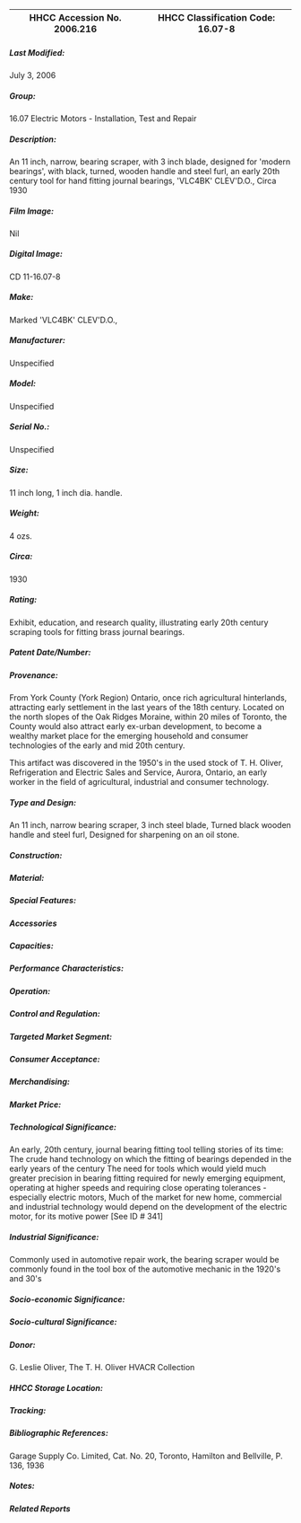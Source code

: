 | **HHCC Accession No. 2006.216** |**HHCC Classification Code:  16.07-8**|
| ----------- | ----------- |

##### Last Modified:
July 3, 2006

##### Group:
16.07 Electric Motors - Installation, Test and Repair

##### Description:
An 11 inch, narrow, bearing scraper, with 3 inch blade, designed for 'modern bearings', with black, turned, wooden handle and steel furl, an early 20th century tool for hand fitting journal bearings, 'VLC4BK' CLEV'D.O., Circa 1930

##### Film Image:
Nil

##### Digital Image:
CD 11-16.07-8

##### Make:
Marked 'VLC4BK' CLEV'D.O.,

##### Manufacturer:
Unspecified

##### Model:
Unspecified

##### Serial No.:
Unspecified

##### Size:
11 inch long, 1 inch dia. handle.

##### Weight:
4  ozs.

##### Circa:
1930

##### Rating:
Exhibit, education, and research quality, illustrating early 20th century scraping tools for fitting brass journal bearings.

##### Patent Date/Number:


##### Provenance:
From York County (York Region) Ontario, once rich agricultural hinterlands, attracting early settlement in the last years of the 18th century. Located on the north slopes of the Oak Ridges Moraine, within 20 miles of Toronto, the County would also attract early ex-urban development, to become a wealthy market place for the emerging household and consumer technologies of the early and mid 20th century. 

This artifact was discovered in the 1950's in the used stock of T. H. Oliver, Refrigeration and Electric Sales and Service, Aurora, Ontario, an early worker in the field of agricultural, industrial and consumer technology.

##### Type and Design:
An 11 inch, narrow bearing scraper, 
3 inch steel blade, 
Turned black wooden handle and steel furl, 
Designed for sharpening on an oil stone.

##### Construction:


##### Material:


##### Special Features:


##### Accessories


##### Capacities:


##### Performance Characteristics:


##### Operation:


##### Control and Regulation:


##### Targeted Market Segment:


##### Consumer Acceptance:


##### Merchandising:


##### Market Price:


##### Technological Significance:
An early, 20th century, journal bearing fitting tool telling stories of its time: 
The crude hand technology on which the fitting of bearings depended in the early years of the century
The need for tools which would yield much greater precision in bearing fitting required for newly emerging equipment, operating at higher speeds and requiring close operating tolerances - especially electric motors, Much of the market for new home, commercial and industrial technology would depend on the development of the electric motor, for its motive power  [See ID # 341]

##### Industrial Significance:
Commonly used in automotive repair work, the bearing scraper would be commonly found in the tool box of  the automotive mechanic in the 1920's and 30's

##### Socio-economic Significance:


##### Socio-cultural Significance:


##### Donor:
G. Leslie Oliver, The T. H. Oliver HVACR Collection

##### HHCC Storage Location:


##### Tracking:


##### Bibliographic References:
Garage Supply Co. Limited, Cat. No. 20, Toronto, Hamilton and Bellville, P. 136,  1936

##### Notes:


##### Related Reports

